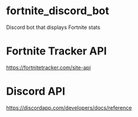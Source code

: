 # fortnite_discord_bot
Discord bot that displays Fortnite stats

# Fortnite Tracker API
https://fortnitetracker.com/site-api

# Discord API
https://discordapp.com/developers/docs/reference
